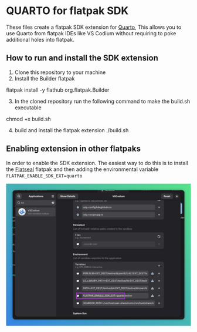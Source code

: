# QUARTO for flatpak SDK

These files create a flatpak SDK extension for [Quarto](https://quarto.org/), This allows you to use Quarto from flatpak IDEs like VS Codium without requiring to poke additional holes into flatpak. 

## How to run and install the SDK extension

1. Clone this repository to your machine
2.  Install the Builder flatpak

  flatpak install -y flathub org.flatpak.Builder

3. In the cloned repository run the following command to make the build.sh executable

  chmod +x build.sh
  
4. build and install the flatpak extension
  ./build.sh
  
## Enabling extension in other flatpaks

In order to enable the SDK extension. The easiest way to do this is to install the [Flatseal](https://flathub.org/apps/com.github.tchx84.Flatseal) flatpak and then adding the environmental variable `FLATPAK_ENABLE_SDK_EXT=quarto`

![Flatseal](pictures/flatseal.png)
